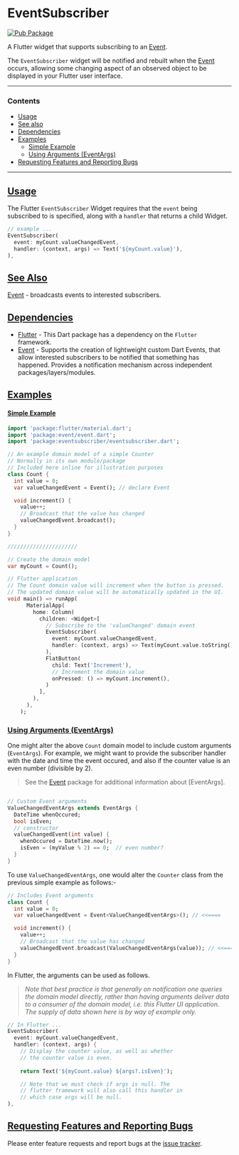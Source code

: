 # EventSubscriber

[![Pub Package](https://img.shields.io/pub/v/eventsubscriber.svg?style=flat-square)](https://pub.dev/packages/eventsubscriber)

A Flutter widget that supports subscribing to an [Event].

 The `EventSubscriber` widget will be notified and rebuilt when the [Event] occurs, allowing some changing aspect of an observed object to be displayed in your Flutter user interface.

---

### Contents
- [Usage](#usage)
- [See also](#seealso)
- [Dependencies](#dependencies)
- [Examples](#example)
  - [Simple Example](#simple-example)
  - [Using Arguments (EventArgs)](#using-arguments)
- [Requesting Features and Reporting Bugs](#features-and-bugs)

---

 ## [Usage](#usage)

 The Flutter `EventSubscriber` Widget requires that the `event` being subscribed to is specified, along with a `handler` that returns a child Widget.

```dart
// example ...
EventSubscriber(
  event: myCount.valueChangedEvent,
  handler: (context, args) => Text('${myCount.value}'),
),
```

## [See Also](#seealso)

[Event] - broadcasts events to interested subscribers.

## [Dependencies](#dependencies)

- [Flutter][flutter] - This Dart package has a dependency on the `Flutter` framework.
- [Event] - Supports the creation of lightweight custom Dart Events, that allow interested subscribers to be notified that something has happened. Provides a notification mechanism across independent packages/layers/modules.

## [Examples](#examples)

#### [Simple Example](#simple-example)

```dart
import 'package:flutter/material.dart';
import 'package:event/event.dart';
import 'package:eventsubscriber/eventsubscriber.dart';

// An example domain model of a simple Counter
// Normally in its own module/package
// Included here inline for illustration purposes
class Count {
  int value = 0;
  var valueChangedEvent = Event(); // declare Event

  void increment() {
    value++;
    // Broadcast that the value has changed
    valueChangedEvent.broadcast();
  }
}

//////////////////////

// Create the domain model
var myCount = Count();

// Flutter application
// The Count domain value will increment when the button is pressed.
// The updated domain value will be automatically updated in the UI.
void main() => runApp(
      MaterialApp(
        home: Column(
          children: <Widget>[
            // Subscribe to the 'valueChanged' domain event
            EventSubscriber(
              event: myCount.valueChangedEvent,
              handler: (context, args) => Text(myCount.value.toString()),
            ),
            FlatButton(
              child: Text('Increment'),
              // Increment the domain value
              onPressed: () => myCount.increment(),
            )
          ],
        ),
      ),
    );

```

### [Using Arguments (EventArgs)](#using-arguments)

One might alter the above `Count` domain model to include custom arguments (`EventArgs`). For example, we might want to provide the subscriber handler with the date and time the event occured, and also if the counter value is an even number (divisible by 2).

> See the [Event] package for additional information about [EventArgs].

```dart

// Custom Event arguments
ValueChangedEventArgs extends EventArgs {
  DateTime whenOccured;
  bool isEven;
  // constructor
  valueChangedEvent(int value) {
    whenOccured = DateTime.now();
    isEven = (myValue % 2) == 0;  // even number?
  }
}

```
To use `ValueChangedEventArgs`, one would alter the `Counter` class from the previous simple example as follows:-

```dart
// Includes Event arguments
class Count {
  int value = 0;
  var valueChangedEvent = Event<ValueChangedEventArgs>(); // <<====

  void increment() {
    value++;
    // Broadcast that the value has changed
    valueChangedEvent.broadcast(ValueChangedEventArgs(value)); // <<====
  }
}
```

In Flutter, the arguments can be used as follows.

> _Note that best practice is that generally on notification one queries the domain model directly, rather than having arguments deliver data to a consumer of the domain model, i.e. this Flutter UI application. The supply of data shown here is by way of example only._

```dart
// In Flutter ...
EventSubscriber(
  event: myCount.valueChangedEvent,
  handler: (context, args) {
    // Display the counter value, as well as whether
    // the counter value is even.
    
    return Text('${myCount.value} ${args?.isEven}');

    // Note that we must check if args is null. The
    // flutter framework will also call this handler in
    // which case args will be null.
),
```

## [Requesting Features and Reporting Bugs](#Features-and-bugs)

Please enter feature requests and report bugs at the [issue tracker][tracker].

[tracker]: https://github.com/aryehof/dart-eventsubscriber/issues
[eventnotifier]: https://pub.dev/packages/eventnotifier
[flutter]: https://flutter.dev/
[event]: https://pub.dev/packages/event
